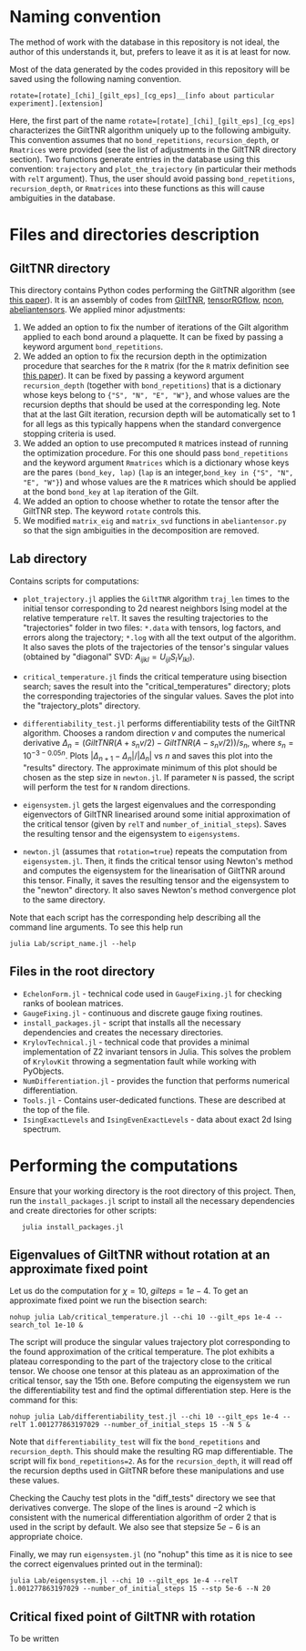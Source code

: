 # Naming convention

The method of work with the database in this repository is not ideal, the author of this understands it, but, prefers to leave it as it is at least for now.   

Most of the data generated by the codes provided in this repository will be saved using the following naming convention.
```
rotate=[rotate]_[chi]_[gilt_eps]_[cg_eps]__[info about particular experiment].[extension]
```
Here, the first part of the name ```rotate=[rotate]_[chi]_[gilt_eps]_[cg_eps]``` characterizes the GiltTNR algorithm uniquely up to the following ambiguity. This convention assumes that no ```bond_repetitions```, ```recursion_depth```, or ```Rmatrices``` were provided (see the list of adjustments in the GiltTNR directory section). Two functions generate entries in the database using this convention: ```trajectory``` and ```plot_the_trajectory``` (in particular their methods with ```relT``` argument). Thus, the user should avoid passing ```bond_repetitions```, ```recursion_depth```, or ```Rmatrices``` into these functions as this will cause ambiguities in the database.    

# Files and directories description

## GiltTNR directory

This directory contains Python codes performing the GiltTNR algorithm (see [this paper](https://journals.aps.org/prb/abstract/10.1103/PhysRevB.97.045111)). It is an assembly of codes from [GiltTNR](https://github.com/GiltTNR/GiltTNR), [tensorRGflow](https://github.com/brucelyu/tensorRGflow), [ncon](https://github.com/mhauru/ncon), [abeliantensors](https://github.com/mhauru/abeliantensors). We applied minor adjustments:

1. We added an option to fix the number of iterations of the Gilt algorithm applied to each bond around a plaquette. It can be fixed by passing a keyword argument ```bond_repetitions```. 
2. We added an option to fix the recursion depth in the optimization procedure that searches for the ```R``` matrix (for the ```R``` matrix definition see [this paper](https://journals.aps.org/prb/abstract/10.1103/PhysRevB.97.045111)). It can be fixed by passing a keyword argument ```recursion_depth``` (together with ```bond_repetitions```) that is a dictionary whose keys belong to ```{"S", "N", "E", "W"}```, and whose values are the recursion depths that should be used at the corresponding leg. Note that at the last Gilt iteration, recursion depth will be automatically set to 1 for all legs as this typically happens when the standard convergence stopping criteria is used.    
3. We added an option to use precomputed ```R``` matrices instead of running the optimization procedure. For this one should pass ```bond_repetitions``` and the keyword argument ```Rmatrices``` which is a dictionary whose keys are the pares ```(bond_key, lap)``` (```lap``` is an integer,```bond_key in {"S", "N", "E", "W"}```) and whose values are the ```R``` matrices which should be applied at the bond ```bond_key``` at ```lap``` iteration of the Gilt.
4. We added an option to choose whether to rotate the tensor after the GiltTNR step. The keyword ```rotate``` controls this.    
5. We modified ```matrix_eig``` and ```matrix_svd``` functions in ```abeliantensor.py``` so that the sign ambiguities in the decomposition are removed.  

## Lab directory

Contains scripts for computations:

- ```plot_trajectory.jl``` applies the ```GiltTNR``` algorithm ```traj_len``` times to the initial tensor corresponding to 2d nearest neighbors Ising model at the relative temperature ```relT```. It saves the resulting trajectories to the "trajectories" folder in two files: ```*.data``` with tensors, log factors, and errors along the trajectory; ```*.log``` with all the text output of the algorithm. It also saves the plots of the trajectories of the tensor's singular values (obtained by "diagonal" SVD: $A_{ijkl}=U_{ij l} S_l V_{l kl}$).

- ```critical_temperature.jl``` finds the critical temperature using bisection search; saves the result into the "critical_temperatures" directory; plots the corresponding trajectories of the singular values. Saves the plot into the "trajectory_plots" directory. 
 
- ```differentiability_test.jl``` performs differentiability tests of the GiltTNR algorithm. Chooses a random direction $v$ and computes the numerical derivative $\Delta_n=(GiltTNR(A+s_n v/2)-GiltTNR(A-s_n v/2))/s_n$, where $s_n=10^{-3-0.05n}$. Plots $|\Delta_{n+1}-\Delta_n|/|\Delta_n|$ vs $n$ and saves this plot into the "results" directory. The approximate minimum of this plot should be chosen as the step size in ```newton.jl```. If parameter ```N``` is passed, the script will perform the test for ```N``` random directions. 

- ```eigensystem.jl``` gets the largest eigenvalues and the corresponding eigenvectors of GiltTNR linearised around some initial approximation of the critical tensor (given by ```relT``` and ```number_of_initial_steps```). Saves the resulting tensor and the eigensystem to ```eigensystems```. 

- ```newton.jl``` (assumes that ```rotation=true```) repeats the computation from ```eigensystem.jl```. Then, it finds the critical tensor using Newton's method and computes the eigensystem for the linearisation of GiltTNR around this tensor. Finally, it saves the resulting tensor and the eigensystem to the "newton" directory. It also saves Newton's method convergence plot to the same directory.

Note that each script has the corresponding help describing all the command line arguments. To see this help run 
```
julia Lab/script_name.jl --help
```

## Files in the root directory

- ```EchelonForm.jl``` - technical code used in ```GaugeFixing.jl``` for checking ranks of boolean matrices. 
- ```GaugeFixing.jl``` - continuous and discrete gauge fixing routines.
- ```install_packages.jl``` - script that installs all the necessary dependencies and creates the necessary directories.
- ```KrylovTechnical.jl``` - technical code that provides a minimal implementation of Z2 invariant tensors in Julia. This solves the problem of ```KrylovKit``` throwing a segmentation fault while working with PyObjects.
- ```NumDifferentiation.jl``` - provides the function that performs numerical differentiation.
- ```Tools.jl``` - Contains user-dedicated functions. These are described at the top of the file.     
- ```IsingExactLevels``` and ```IsingEvenExactLevels``` - data about exact 2d Ising spectrum.

# Performing the computations
 
Ensure that your working directory is the root directory of this project. Then, run the ```install_packages.jl``` script to install all the necessary dependencies and create directories for other scripts: 
```
   julia install_packages.jl
```

## Eigenvalues of GiltTNR without rotation at an approximate fixed point

Let us do the computation for $\chi=10$, $gilt eps=1e-4$. To get an approximate fixed point we run the bisection search:
```
nohup julia Lab/critical_temperature.jl --chi 10 --gilt_eps 1e-4 --search_tol 1e-10 &
```

The script will produce the singular values trajectory plot corresponding to the found approximation of the critical temperature. The plot exhibits a plateau corresponding to the part of the trajectory close to the critical tensor. We choose one tensor at this plateau as an approximation of the critical tensor, say the 15th one. Before computing the eigensystem we run the differentiability test and find the optimal differentiation step. Here is the command for this:  

```
nohup julia Lab/differentiability_test.jl --chi 10 --gilt_eps 1e-4 --relT 1.001277863197029 --number_of_initial_steps 15 --N 5 &
```

Note that ```differentiability_test``` will fix the ```bond_repetitions``` and ```recursion_depth```. This should make the resulting RG map differentiable. The script will fix ```bond_repetitions=2```. As for the ```recursion_depth```, it will read off the recursion depths used in GiltTNR before these manipulations and use these values.

Checking the Cauchy test plots in the "diff_tests" directory we see that derivatives converge. The slope of the lines is around $-2$ which is consistent with the numerical differentiation algorithm of order $2$ that is used in the script by default. We also see that stepsize $5e-6$ is an appropriate choice.  

Finally, we may run ```eigensystem.jl``` (no "nohup" this time as it is nice to see the correct eigenvalues printed out in the terminal):
```
julia Lab/eigensystem.jl --chi 10 --gilt_eps 1e-4 --relT 1.001277863197029 --number_of_initial_steps 15 --stp 5e-6 --N 20
```
## Critical fixed point of GiltTNR with rotation

To be written 



